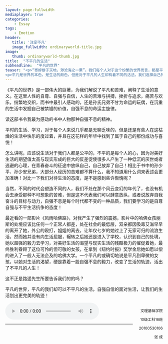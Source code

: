 ```yaml
---
layout: page-fullwidth
mediaplayer: true
categories:
    - Essay
tags:
    - Emotion
header:
   title: '注定不凡'
   image_fullwidth: ordinaryworld-title.jpg
image:
   thumb: ordinaryworld-thumb.jpg
title:  "不平凡的生活"
subheadline:  "平凡的世界"
teaser: "<p>“寄蜉蝣于天地，渺沧海之一粟”。我们每个人对于这个纷繁的世界而言，都是平凡的。</p>
<p>平凡是世界的本色，是生活的颜色，但是对于平凡的人生却有着不同的活法。我们选择自己的生活方式，有些人庸庸碌碌的度过一生，有些人则活出了不平凡的人生！</p>"
---
```


《平凡的世界》是一部伟大的巨著，为我们解说了平凡和苦难，阐释了生活的意义。在这里人性的自尊、自强与自信，人生的苦难与拼搏，挫折与追求，痛苦与欢乐，纷繁地交织，而书中最引人感动的，还是孙氏兄弟不甘为命运的玩偶，在沉重的生活中发掘自己被禁锢的价值，自强不息的命运主旋律。

读这部书令我最为感动的书中人物那种自强不息的精神。

平时的生活、学习，对于每个人来说几乎都是无聊乏味的，但是还是有些人在这枯燥的生活中快乐的度过着，并且在这花样的年华中找到了属于自己的那份成功与喜悦！

怎么讲呢，应该说生活对于我们人都是公平的，不平的是每个人的心，因为对美好生活的期望值太高与现实形成的巨大的反差促使很多人产生了一种低沉的厌世或者逃避的心理，在青春奋斗的征途中放纵自己，自己放弃了自己！相比于书中的孙少平、孙少安兄弟，大部分人经历的苦难都不算什么，我不知道用什么词来表述会更加准确！对比一下我们对待生活的态度，是不是感到些许惭愧呢？

当然，不同的时代会塑造不同的人，我们不处在那个风云变幻的年代了，也没有机会去承受那种不可想象的苦难，但是这不代表我们可以肆意放纵，或者说放弃自我奋斗的目标与动力，自强不息是每个时代都不变的一种品质，我们要学习的是自尊自强与不平生活抗争的态度！

最近看的一部影片《风雨哈佛路》，对我产生了强烈的震撼，影片中的哈佛女孩丽斯的处境应该比任何一个正常人都差，处在社会的最低层，双亲都因吸毒艾滋早早的离开了她，外公的殴打，姐姐的离去，让年仅七岁的她过上了无家可归的流浪生活，然而她并没有向生活屈服，辗转之后她还是进入了学校，认识到自己的处境，她以超强的毅力去学习，对美好生活的渴望与现实生活的残酷极力的催促着她，最终胜利眷顾了这位可怜的但可敬的女孩，在拿到《纽约时报》奖学金后她如愿以偿的进入了一般人无法企及的哈佛大学。一个平凡的或确切地说是平凡到卑微的女孩，以她对生活的渴望，硬是靠着一股自强不息的毅力，改变了生活的轨迹，活出了不平凡的人生！

这不正是路遥先生所要告诉我们的的吗？

平凡的世界，平凡的我们却可以不平凡的生活。自强自信的面对生活，让我们的生活划出更完美的轨迹！

<style>
.author{
    list-style:none;    
    font-size:85%;
    float:right;
    text-align:right;
    line-height:28px;
}
</style>

<ul class="author">
<li>文理基础学院</li>
<li>10级工科16班</li>
<li>20100530106</li>
<li>张  成</li>
</ul>

<audio src="{{site.urlbgm}}road2ordinary.mp3" type="audio/mp3" autoplay loop controls></audio>

---